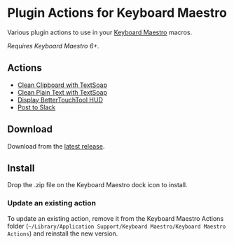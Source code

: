 # Plugin Actions for Keyboard Maestro

Various plugin actions to use in your [Keyboard Maestro](https://www.keyboardmaestro.com/) macros.

_Requires Keyboard Maestro 6+._

## Actions

- [Clean Clipboard with TextSoap](https://github.com/mirka/keyboard-maestro-plugin-actions/tree/master/src/clean-clipboard-with-textsoap)
- [Clean Plain Text with TextSoap](https://github.com/mirka/keyboard-maestro-plugin-actions/tree/master/src/clean-plain-text-with-textsoap)
- [Display BetterTouchTool HUD](https://github.com/mirka/keyboard-maestro-plugin-actions/tree/master/src/display-bettertouchtool-hud)
- [Post to Slack](https://github.com/mirka/keyboard-maestro-plugin-actions/tree/master/src/post-to-slack)

## Download

Download from the [latest release](https://github.com/mirka/keyboard-maestro-plugin-actions/releases/latest).

## Install

Drop the .zip file on the Keyboard Maestro dock icon to install.

### Update an existing action

To update an existing action, remove it from the Keyboard Maestro Actions folder (`~/Library/Application Support/Keyboard Maestro/Keyboard Maestro Actions`) and reinstall the new version.
